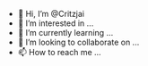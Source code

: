 - 👋 Hi, I’m @Critzjai
- 👀 I’m interested in ...
- 🌱 I’m currently learning ...
- 💞️ I’m looking to collaborate on ...
- 📫 How to reach me ...

<!---
Critzjai/Critzjai is a ✨ special ✨ repository because its `README.md` (this file) appears on your GitHub profile.
You can click the Preview link to take a look at your changes.
--->
